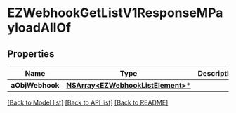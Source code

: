 # EZWebhookGetListV1ResponseMPayloadAllOf

## Properties
Name | Type | Description | Notes
------------ | ------------- | ------------- | -------------
**aObjWebhook** | [**NSArray&lt;EZWebhookListElement&gt;***](EZWebhookListElement.md) |  | 

[[Back to Model list]](../README.md#documentation-for-models) [[Back to API list]](../README.md#documentation-for-api-endpoints) [[Back to README]](../README.md)


